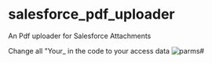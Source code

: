 # salesforce_pdf_uploader
An Pdf uploader for Salesforce Attachments

Change all "Your_ in the code to your access data
![parms#](https://user-images.githubusercontent.com/28670581/166196913-22411546-5701-498e-b444-da30f0a064cf.png)
